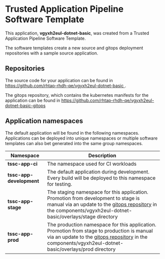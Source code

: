 # Trusted Application Pipeline Software Template

This application, **vgyxh2eul-dotnet-basic**, was created from a Trusted Application Pipeline Software Template.

The software templates create a new source and gitops deployment repositories with a sample source application. 

## Repositories

The source code for your application can be found in [https://github.com/rhtap-rhdh-qe/vgyxh2eul-dotnet-basic ](https://github.com/rhtap-rhdh-qe/vgyxh2eul-dotnet-basic ).
 
The gitops repository, which contains the kubernetes manifests for the application can be found in 
[https://github.com/rhtap-rhdh-qe/vgyxh2eul-dotnet-basic-gitops ](https://github.com/rhtap-rhdh-qe/vgyxh2eul-dotnet-basic-gitops ) 

## Application namespaces 

The default application will be found in the following namespaces. Applications can be deployed into unique namespaces or multiple software templates can also bet generated into the same group namespaces.  

|  Namespace   |  Description   |  
| -------- | -------- |
| **tssc-app-ci** | The namespace used for CI workloads |
| **tssc-app-development** | The default application during development. Every build will be deployed to this namespace for testing. |
| **tssc-app-stage** | The staging namespace for this application. Promotion from development to stage is manual via an update to the [gitops repository](https://github.com/rhtap-rhdh-qe/vgyxh2eul-dotnet-basic-gitops ) in the components/vgyxh2eul-dotnet-basic/overlays/stage directory |
| **tssc-app-prod** | The production namespace for this application. Promotion from stage to production is manual via an update to the [gitops repository](https://github.com/rhtap-rhdh-qe/vgyxh2eul-dotnet-basic-gitops ) in the components/vgyxh2eul-dotnet-basic/overlays/prod directory |